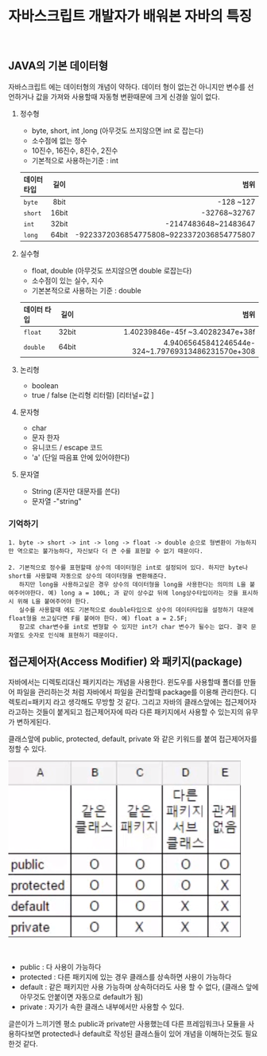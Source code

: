 # 자바스크립트 개발자가 배워본 자바의 특징
<br>

## JAVA의 기본 데이터형
자바스크립트 에는 데이터형의 개념이 약하다. 데이터 형이 없는건 아니지만 변수를 선언하거나 값을 가져와 사용할때 자동형 변환때문에 크게 신경쓸 일이 없다.

1. 정수형
    - byte, short, int ,long  (아무것도 쓰지않으면 int 로 잡는다)
    - 소수점에 없는 정수
    - 10진수, 16진수, 8진수, 2진수
    - 기본적으로 사용하는기준 : int
        
    | 데이터 타입 | 길이 | 범위 |
    |---|:---:|---:|
    | `byte` | 8bit  | -128 ~127  |
    | `short ` | 16bit  | -32768~32767 |
    | `int` | 32bit  | -2147483648~21483647  |
    | `long` | 64bit  | -9223372036854775808~9223372036854775807 |
    
    
2. 실수형
    - float, double (아무것도 쓰지않으면 double 로잡는다) 
    - 소수점이 있는 실수, 지수 
    -  기본본적으로 사용하는 기준 : double
    
    | 데이터 타입 | 길이 | 범위 |
    |---|:---:|---:|
    | `float` | 32bit   | 1.40239846e-45f ~3.40282347e+38f  |
    | `double  ` | 64bit   | 4.94065645841246544e-324~1.79769313486231570e+308 |

3. 논리형
    - boolean
    - true / false (논리형 리터럴) [리터널=값 ]   

4. 문자형
    - char
    - 문자 한자 
    - 유니코드 / escape 코드
    - 'a' (단일 따음표 안에 있어야한다)

5. 문자열
    -  String (혼자만 대문자를 쓴다)
    - 문자열
    -"string"
   
   
### 기억하기 
```
1. byte -> short -> int -> long -> float -> double 순으로 형변환이 가능하지만 역으로는 불가능하다, 자신보다 더 큰 수를 표현할 수 없기 때문이다.

2. 기본적으로 정수를 표현할때 상수의 데이터형은 int로 설정되어 있다. 하지만 byte나 short를 사용할때 자동으로 상수의 데이터형을 변환해준다.
   하지만 long을 사용하고싶은 경우 상수의 데이터형을 long을 사용한다는 의미의 L을 붙여주어야한다. 예) long a = 100L; 과 같이 상수값 뒤에 long상수타입이라는 것을 표시하시 위해 L을 붙여주어야 한다.
   실수를 사용할때 에도 기본적으로 double타입으로 상수의 데이터타입을 설정하기 대문에 float형을 쓰고싶다면 F를 붙여야 한다. 예) float a = 2.5F;
   참고로 char변수를 int로 변형할 수 있지만 int가 char 변수가 될수는 없다. 결국 문자열도 숫자로 인식해 표현하기 때문이다.
```

## 접근제어자(Access Modifier) 와 패키지(package)

자바에서는 디렉토리대신 패키지라는 개념을 사용한다. 윈도우를 사용할때 폴더를 만들어 파일을 관리하는것 처럼 자바에서 파일을 관리할때 package를 이용해
관리한다. 디렉토리=패키지 라고 생각해도 무방할 것 같다. 그리고 자바의 클래스앞에는 접근제어자 라고하는 것들이 붙게되고 접근제어자에 따라 다른 패키지에서 사용할 수 있는지의 유무가 변하게된다.

클래스앞에 public, protected, default, private 와 같은 키워드를 붙여 접근제어자를 정할 수 있다.

![접근제어가 표](../images/Access%20Modifier.png)

<br>

- public : 다 사용이 가능하다
- protected : 다른 패키지에 있는 경우 클래스를 상속하면 사용이 가능하다
- default : 같은 패키지만 사용 가능하며 상속하더라도 사용 할 수 없다, (클래스 앞에 아무것도 안붙이면 자동으로 default가 됨)
- private : 자기가 속한 클래스 내부에서만 사용할 수 있다.

글쓴이가 느끼기엔 평소 public과 private만 사용했는데 다른 프레임워크나 모듈을 사용하다보면 protected나 default로 작성된 클래스들이 있어 개념을 이해하는것도 필요한것 같다.